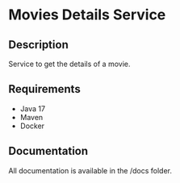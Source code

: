 # Movies Details Service

## Description

Service to get the details of a movie.

## Requirements

- Java 17
- Maven
- Docker

## Documentation

All documentation is available in the /docs folder.